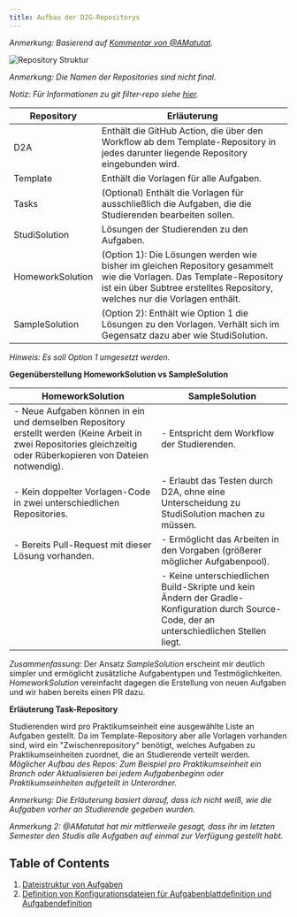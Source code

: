 ```yaml
---
title: Aufbau der D2G-Repositorys
---
```


*Anmerkung: Basierend auf [Kommentar von @AMatutat](https://github.com/Programmiermethoden/Dungeon/issues/434#issuecomment-1532679532).*

![Repository Struktur](https://user-images.githubusercontent.com/32961997/236833681-507dac5b-7414-4c8c-a7f3-a4403e7c594e.png)

*Anmerkung: Die Namen der Repositories sind nicht final.*

*Notiz: Für Informationen zu git filter-repo siehe [hier](https://www.mankier.com/1/git-filter-repo).*

|Repository|Erläuterung|
|--|--|
|D2A|Enthält die GitHub Action, die über den Workflow ab dem Template-Repository in jedes darunter liegende Repository eingebunden wird.|
|Template|Enthält die Vorlagen für alle Aufgaben.|
|Tasks|(Optional) Enthält die Vorlagen für ausschließlich die Aufgaben, die die Studierenden bearbeiten sollen.|
|StudiSolution|Lösungen der Studierenden zu den Aufgaben.|
|HomeworkSolution|(Option 1): Die Lösungen werden wie bisher im gleichen Repository gesammelt wie die Vorlagen. Das Template-Repository ist ein über Subtree erstelltes Repository, welches nur die Vorlagen enthält.|
|SampleSolution|(Option 2): Enthält wie Option 1 die Lösungen zu den Vorlagen. Verhält sich im Gegensatz dazu aber wie StudiSolution.|

*Hinweis: Es soll Option 1 umgesetzt werden.*

**Gegenüberstellung HomeworkSolution vs SampleSolution**

|HomeworkSolution|SampleSolution|
|--|--|
|- Neue Aufgaben können in ein und demselben Repository erstellt werden (Keine Arbeit in zwei Repositories gleichzeitig oder Rüberkopieren von Dateien notwendig).|- Entspricht dem Workflow der Studierenden.|
|- Kein doppelter Vorlagen-Code in zwei unterschiedlichen Repositories.|- Erlaubt das Testen durch D2A, ohne eine Unterscheidung zu StudiSolution machen zu müssen.|
|- Bereits Pull-Request mit dieser Lösung vorhanden.|- Ermöglicht das Arbeiten in den Vorgaben (größerer möglicher Aufgabenpool).|
||- Keine unterschiedlichen Build-Skripte und kein Ändern der Gradle-Konfiguration durch Source-Code, der an unterschiedlichen Stellen liegt.|

*Zusammenfassung:* Der Ansatz *SampleSolution* erscheint mir deutlich simpler und ermöglicht zusätzliche Aufgabentypen und Testmöglichkeiten. *HomeworkSolution* vereinfacht dagegen die Erstellung von neuen Aufgaben und wir haben bereits einen PR dazu.

**Erläuterung Task-Repository**

Studierenden wird pro Praktikumseinheit eine ausgewählte Liste an Aufgaben gestellt. Da im Template-Repository aber alle Vorlagen vorhanden sind, wird ein "Zwischenrepository" benötigt, welches Aufgaben zu Praktikumseinheiten zuordnet, die an Studierende verteilt werden. *Möglicher Aufbau des Repos: Zum Beispiel pro Praktikumseinheit ein Branch oder Aktualisieren bei jedem Aufgabenbeginn oder Praktikumseinheiten aufgeteilt in Unterordner.*

*Anmerkung: Die Erläuterung basiert darauf, dass ich nicht weiß, wie die Aufgaben vorher an Studierende gegeben wurden.*

*Anmerkung 2: @AMatutat hat mir mittlerweile gesagt, dass ihr im letzten Semester den Studis alle Aufgaben auf einmal zur Verfügung gestellt habt.*

## Table of Contents

1. [Dateistruktur von Aufgaben](doc/design_document/repository_structure/file_structure.md)
2. [Definition von Konfigurationsdateien für Aufgabenblattdefinition und Aufgabendefinition](doc/design_document/repository_structure/file_structure.md)
